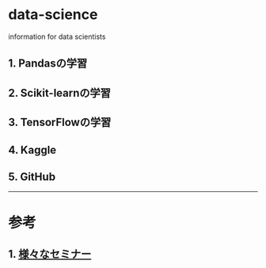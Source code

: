 # data-science
information for data scientists
## 1. Pandasの学習
## 2. Scikit-learnの学習
## 3. TensorFlowの学習
## 4. Kaggle
## 5. GitHub

---
# 参考
## 1. [様々なセミナー](様々なセミナー.md)
